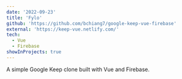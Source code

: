 ```yaml
---
date: '2022-09-23'
title: 'Fylo'
github: 'https://github.com/bchiang7/google-keep-vue-firebase'
external: 'https://keep-vue.netlify.com/'
tech:
  - Vue
  - Firebase
showInProjects: true
---
```


A simple Google Keep clone built with Vue and Firebase.

